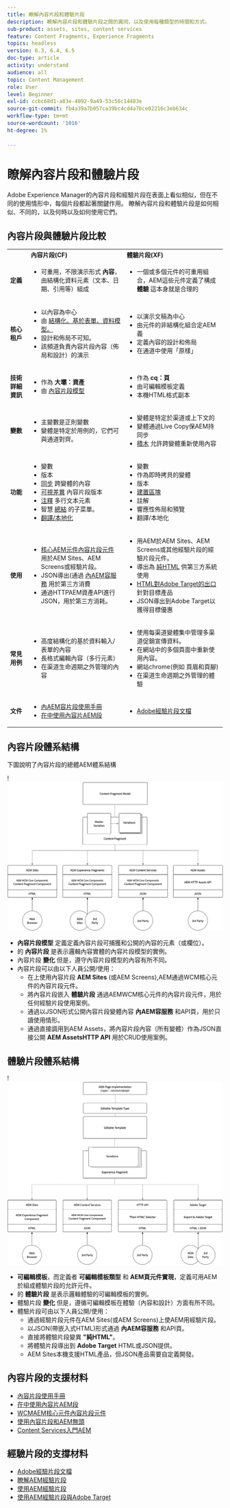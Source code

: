 ```yaml
---
title: 瞭解內容片段和體驗片段
description: 瞭解內容片段和體驗片段之間的異同，以及使用每種類型的時間和方式。
sub-product: assets, sites, content services
feature: Content Fragments, Experience Fragments
topics: headless
version: 6.3, 6.4, 6.5
doc-type: article
activity: understand
audience: all
topic: Content Management
role: User
level: Beginner
exl-id: ccbc68d1-a83e-4092-9a49-53c56c14483e
source-git-commit: fb4a39a7b057ca39bc4cd4a7bce02216c3eb634c
workflow-type: tm+mt
source-wordcount: '1016'
ht-degree: 1%

---
```


# 瞭解內容片段和體驗片段

Adobe Experience Manager的內容片段和經驗片段在表面上看似相似，但在不同的使用情形中，每個片段都起著關鍵作用。 瞭解內容片段和體驗片段是如何相似、不同的，以及何時以及如何使用它們。

## 內容片段與體驗片段比較

<table>
<tbody><tr><td><strong> </strong></td>
<td><strong>內容片段(CF)</strong></td>
<td><strong>體驗片段(XF)</strong></td>
</tr><tr><td><strong>定義</strong></td>
<td><ul>
<li>可重用，不限演示形式 <strong>內容</strong>，由結構化資料元素（文本、日期、引用等）組成</li>
</ul>
</td>
<td><ul>
<li>一個或多個元件的可重用組合，AEM這些元件定義了構成 <strong>體驗</strong> 這本身就是合理的</li>
</ul>
</td>
</tr><tr><td><strong>核心租戶</strong></td>
<td><ul>
<li>以內容為中心</li>
<li>由 <a href="https://experienceleague.adobe.com/docs/experience-manager-65/assets/fragments/content-fragments-models.html?lang=en" target="_blank">結構化、基於表單、資料模型。</a></li>
<li>設計和佈局不可知。</li>
<li>該頻道負責內容片段內容（佈局和設計）的演示</li>
</ul>
</td>
<td><ul>
<li>以演示文稿為中心</li>
<li>由元件的非結構化組合定AEM義</li>
<li>定義內容的設計和佈局</li>
<li>在通道中使用「原樣」</li>
</ul>
</td>
</tr><tr><td><strong>技術詳細資訊</strong></td>
<td><ul>
<li>作為 <strong>大壩：資產</strong></li>
<li>由 <a href="https://experienceleague.adobe.com/docs/experience-manager-65/assets/fragments/content-fragments-models.html?lang=en" target="_blank">內容片段模型</a></li>
</ul>
</td>
<td><ul>
<li>作為 <strong>cq：頁</strong></li>
<li>由可編輯模板定義</li>
<li>本機HTML格式副本</li>
</ul>
</td>
</tr><tr><td><strong>變數</strong></td>
<td><ul>
<li>主變數是正則變數</li>
<li>變體是特定於用例的，它們可與通道對齊。</li>
</ul>
</td>
<td><ul>
<li>變體是特定於渠道或上下文的</li>
<li>變體通過Live Copy保AEM持同步</li>
<li><a href="https://experienceleague.adobe.com/docs/experience-manager-65/authoring/authoring/experience-fragments.html" target="_blank">積木</a> 允許跨變體重新使用內容</li>
</ul>
</td>
</tr><tr><td><strong>功能</strong></td>
<td><ul>
<li>變數</li>
<li>版本</li>
<li><a href="https://experienceleague.adobe.com/docs/experience-manager-65/assets/fragments/content-fragments-variations.html?lang=en#synchronizing-with-master" target="_blank">同步</a> 跨變體的內容</li>
<li><a href="https://experienceleague.adobe.com/docs/experience-manager-65/assets/fragments/content-fragments-managing.html?lang=en#comparing-fragment-versions" target="_blank">可視差異</a> 內容片段版本</li>
<li><a href="https://experienceleague.adobe.com/docs/experience-manager-65/assets/fragments/content-fragments-variations.html?lang=en#annotating-a-content-fragment" target="_blank">注釋</a> 多行文本元素</li>
<li>智慧 <a href="https://experienceleague.adobe.com/docs/experience-manager-65/assets/fragments/content-fragments-variations.html?lang=en#summarizing-text" target="_blank">總結</a> 的子菜單。</li>
<li><a href="https://experienceleague.adobe.com/docs/experience-manager-65/assets/fragments/creating-translation-projects-for-content-fragments.html?lang=en" target="_blank">翻譯/本地化</a></li>
</ul>
</td>
<td><ul>
<li>變數</li>
<li>作為即時拷貝的變體</li>
<li>版本</li>
<li><a href="https://experienceleague.adobe.com/docs/experience-manager-65/authoring/authoring/experience-fragments.html?lang=en#building-blocks" target="_blank">建置區塊</a></li>
<li>註解</li>
<li>響應性佈局和預覽</li>
<li>翻譯/本地化</li>
</ul>
</td>
</tr><tr><td><strong>使用</strong></td>
<td><ul>
<li><a href="https://experienceleague.adobe.com/docs/experience-manager-core-components/using/components/content-fragment-component.html" target="_blank">核心AEM元件內容片段元件</a> 用於AEM Sites、AEM Screens或經驗片段。</li>
<li>JSON導出(通過 <a href="https://experienceleague.adobe.com/docs/experience-manager-learn/getting-started-with-aem-headless/content-services/overview.html?lang=en" target="_blank">內AEM容服務</a> 用於第三方消費</li>
<li>通過HTTPAEM資產API進行JSON，用於第三方消耗。</li>
</ul>
</td>
<td><ul>
<li>用AEM於AEM Sites、AEM Screens或其他經驗片段的經驗片段元件。</li>
<li>導出為 <a href="https://experienceleague.adobe.com/docs/experience-manager-65/authoring/authoring/experience-fragments.html?lang=en" target="_blank">純HTML</a> 供第三方系統使用</li>
<li><a href="https://experienceleague.adobe.com/docs/experience-manager-65/administering/integration/experience-fragments-target.html?lang=en" target="_blank">HTML對Adobe Target的出口</a> 針對目標產品</li>
<li>JSON導出到Adobe Target以獲得目標優惠</li>
</ul>
</td>
</tr><tr><td><strong>常見用例</strong></td>
<td><ul>
<li>高度結構化的基於資料輸入/表單的內容</li>
<li>長格式編輯內容（多行元素）</li>
<li>在渠道生命週期之外管理的內容</li>
</ul>
</td>
<td><ul>
<li>使用每渠道變體集中管理多渠道促銷宣傳資料。</li>
<li>在網站中的多個頁面中重新使用內容。</li>
<li>網站chrome(例如 頁眉和頁腳)</li>
<li>在渠道生命週期之外管理的體驗</li>
</ul>
</td>
</tr><tr><td><strong>文件</strong></td>
<td><ul>
<li><a href="https://experienceleague.adobe.com/docs/experience-manager-65/assets/home.html?lang=en&amp;topic=/experience-manager/6-5/assets/morehelp/content-fragments.ug.js" target="_blank">內AEM容片段使用手冊</a></li>
<li><a href="https://experienceleague.adobe.com/docs/experience-manager-learn/sites/content-fragments/content-fragments-feature-video-use.html?lang=en" target="_blank">在中使用內容片AEM段</a></li>
</ul>
</td>
<td><ul>
<li><a href="https://experienceleague.adobe.com/docs/experience-manager-65/authoring/authoring/experience-fragments.html?lang=en" target="_blank">Adobe經驗片段文檔</a></li>
</ul>
</td>
</tr></tbody></table>

## 內容片段體系結構

下圖說明了內容片段的總體AEM體系結構

!![內容片段體系結構](./assets/content-fragments-architecture.png)

+ **內容片段模型** 定義定義內容片段可捕獲和公開的內容的元素（或欄位）。
+ 的 **內容片段** 是表示邏輯內容實體的內容片段模型的實例。
+ 內容片段 **變化** 但是，遵守內容片段模型的內容有所不同。
+ 內容片段可以由以下人員公開/使用：
   + 在上使用內容片段 **AEM Sites** (或AEM Screens),AEM通過WCM核心元件的內容片段元件。
   + 將內容片段嵌入 **體驗片段** 通過AEMWCM核心元件的內容片段元件，用於任何經驗片段使用案例。
   + 通過以JSON形式公開內容片段變體內容 **內AEM容服務** 和API頁，用於只讀使用情形。
   + 通過直接調用到AEM Assets，將內容片段內容（所有變體）作為JSON直接公開 **AEM AssetsHTTP API** 用於CRUD使用案例。

## 體驗片段體系結構

!![體驗片段體系結構](./assets/experience-fragments-architecture.png)

+ **可編輯模板**，而定義者 **可編輯模板類型** 和 **AEM頁元件實現**，定義可用AEM於組成體驗片段的允許元件。
+ 的 **體驗片段** 是表示邏輯體驗的可編輯模板的實例。
+ 體驗片段 **變化** 但是，遵循可編輯模板在體驗（內容和設計）方面有所不同。
+ 體驗片段可由以下人員公開/使用：
   + 通過經驗片段元件在AEM Sites(或AEM Screens)上使AEM用經驗片段。
   + 以JSON(帶嵌入式HTML)形式通過 **內AEM容服務** 和API頁。
   + 直接將體驗片段變異 **&quot;純HTML&quot;**。
   + 將體驗片段導出到 **Adobe Target** HTML或JSON提供。
   + AEM Sites本機支援HTML產品，但JSON產品需要自定義開發。

## 內容片段的支援材料

+ [內容片段使用手冊](https://experienceleague.adobe.com/docs/experience-manager-65/assets/home.html?lang=en&amp;topic=/experience-manager/6-5/assets/morehelp/content-fragments.ug.js)
+ [在中使用內容片AEM段](https://experienceleague.adobe.com/docs/experience-manager-learn/sites/content-fragments/content-fragments-feature-video-use.html?lang=en)
+ [WCMAEM核心元件內容片段元件](https://experienceleague.adobe.com/docs/experience-manager-core-components/using/components/content-fragment-component.html)
+ [使用內容片段和AEM無頭](https://experienceleague.adobe.com/docs/experience-manager-learn/getting-started-with-aem-headless/overview.html?lang=en)
+ [Content Services入門AEM](https://experienceleague.adobe.com/docs/experience-manager-learn/getting-started-with-aem-headless/content-services/overview.html?lang=en)

## 經驗片段的支撐材料

+ [Adobe經驗片段文檔](https://experienceleague.adobe.com/docs/experience-manager-65/authoring/authoring/experience-fragments.html?lang=en)
+ [瞭解AEM經驗片段](https://experienceleague.adobe.com/docs/experience-manager-learn/sites/experience-fragments/experience-fragments-feature-video-use.html?lang=en)
+ [使用AEM經驗片段](https://experienceleague.adobe.com/docs/experience-manager-learn/sites/experience-fragments/experience-fragments-feature-video-use.html?lang=en)
+ [使用AEM經驗片段與Adobe Target](https://medium.com/adobetech/experience-fragments-and-adobe-target-d8d74381b9b2)
